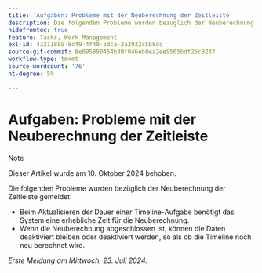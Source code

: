```yaml
---
title: 'Aufgaben: Probleme mit der Neuberechnung der Zeitleiste'
description: Die folgenden Probleme wurden bezüglich der Neuberechnung der Zeitleiste gemeldet.
hidefromtoc: true
feature: Tasks, Work Management
exl-id: 43211889-8c49-4f40-adca-2a2922c5b8dc
source-git-commit: 8e095890454b39f046eb8ea2ee9505bdf25c8237
workflow-type: tm+mt
source-wordcount: '76'
ht-degree: 5%

---
```


# Aufgaben: Probleme mit der Neuberechnung der Zeitleiste

>[!NOTE]
>
>Dieser Artikel wurde am 10. Oktober 2024 behoben.

Die folgenden Probleme wurden bezüglich der Neuberechnung der Zeitleiste gemeldet:

* Beim Aktualisieren der Dauer einer Timeline-Aufgabe benötigt das System eine erhebliche Zeit für die Neuberechnung.
* Wenn die Neuberechnung abgeschlossen ist, können die Daten deaktiviert bleiben oder deaktiviert werden, so als ob die Timeline noch neu berechnet wird.

_Erste Meldung am Mittwoch, 23. Juli 2024._
